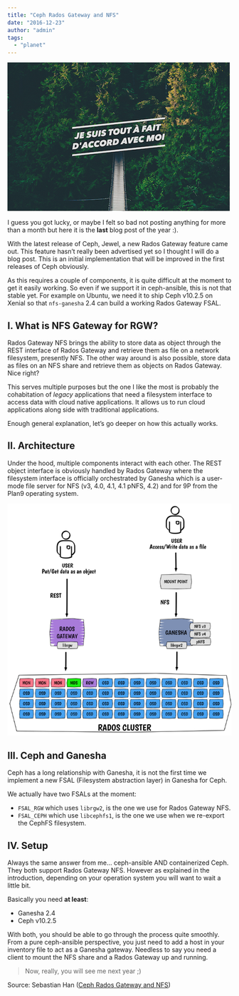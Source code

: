 ```yaml
---
title: "Ceph Rados Gateway and NFS"
date: "2016-12-23"
author: "admin"
tags: 
  - "planet"
---
```


![Ceph Rados Gateway and NFS](images/rgw-nfs.png)

I guess you got lucky, or maybe I felt so bad not posting anything for more than a month but here it is the **last** blog post of the year :).

With the latest release of Ceph, Jewel, a new Rados Gateway feature came out. This feature hasn’t really been advertised yet so I thought I will do a blog post. This is an initial implementation that will be improved in the first releases of Ceph obviously.

As this requires a couple of components, it is quite difficult at the moment to get it easily working. So even if we support it in ceph-ansible, this is not that stable yet. For example on Ubuntu, we need it to ship Ceph v10.2.5 on Xenial so that `nfs-ganesha` 2.4 can build a working Rados Gateway FSAL.

## [](#I-What-is-NFS-Gateway-for-RGW "I. What is NFS Gateway for RGW?")I. What is NFS Gateway for RGW?

Rados Gateway NFS brings the ability to store data as object through the REST interface of Rados Gateway and retrieve them as file on a network filesystem, presently NFS. The other way around is also possible, store data as files on an NFS share and retrieve them as objects on Rados Gateway. Nice right?

This serves multiple purposes but the one I like the most is probably the cohabitation of _legacy_ applications that need a filesystem interface to access data with cloud native applications. It allows us to run cloud applications along side with traditional applications.

Enough general explanation, let’s go deeper on how this actually works.

## [](#II-Architecture "II. Architecture")II. Architecture

Under the hood, multiple components interact with each other. The REST object interface is obviously handled by Rados Gateway where the filesystem interface is officially orchestrated by Ganesha which is a user-mode file server for NFS (v3, 4.0, 4.1, 4.1 pNFS, 4.2) and for 9P from the Plan9 operating system.

![Ceph Rados Gateway and NFS architecture](images/rgw-nfs-arch.png "Ceph Rados Gateway and NFS architecture")

## [](#III-Ceph-and-Ganesha "III. Ceph and Ganesha")III. Ceph and Ganesha

Ceph has a long relationship with Ganesha, it is not the first time we implement a new FSAL (Filesystem abstraction layer) in Ganesha for Ceph.

We actually have two FSALs at the moment:

- `FSAL_RGW` which uses `librgw2`, is the one we use for Rados Gateway NFS.
- `FSAL_CEPH` which use `libcephfs1`, is the one we use when we re-export the CephFS filesystem.

## [](#IV-Setup "IV. Setup")IV. Setup

Always the same answer from me… ceph-ansible AND containerized Ceph. They both support Rados Gateway NFS. However as explained in the introduction, depending on your operation system you will want to wait a little bit.

Basically you need **at least**:

- Ganesha 2.4
- Ceph v10.2.5

With both, you should be able to go through the process quite smoothly. From a pure ceph-ansible perspective, you just need to add a host in your inventory file to act as a Ganesha gateway. Needless to say you need a client to mount the NFS share and a Rados Gateway up and running.

  

> Now, really, you will see me next year ;)

Source: Sebastian Han ([Ceph Rados Gateway and NFS](https://sebastien-han.fr/blog/2016/12/23/Ceph-Rados-Gateway-and-NFS/))
